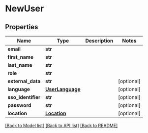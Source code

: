 # NewUser

## Properties
Name | Type | Description | Notes
------------ | ------------- | ------------- | -------------
**email** | **str** |  | 
**first_name** | **str** |  | 
**last_name** | **str** |  | 
**role** | **str** |  | 
**external_data** | **str** |  | [optional] 
**language** | [**UserLanguage**](UserLanguage.md) |  | [optional] 
**sso_identifier** | **str** |  | [optional] 
**password** | **str** |  | [optional] 
**location** | [**Location**](Location.md) |  | [optional] 

[[Back to Model list]](../README.md#documentation-for-models) [[Back to API list]](../README.md#documentation-for-api-endpoints) [[Back to README]](../README.md)


